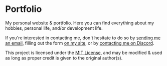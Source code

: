 # Portfolio
My personal website & portfolio. Here you can find everything about my hobbies, personal life, and/or development life.

If you're interested in contacting me, don't hesitate to do so by [sending me an email](mailto:eerie@eerie.codes), filling out the form [on my site](https://eerie.codes/contact), or by [contacting me on Discord](https://ponjo.club/discord).

This project is licensed under the [MIT License](https://www.mit.edu/~amini/LICENSE.md), and may be modified & used as long as proper credit is given to the original author(s).
